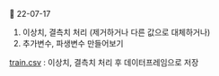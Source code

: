 📌 22-07-17

1. 이상치, 결측치 처리 (제거하거나 다른 값으로 대체하거나)
2. 추가변수, 파생변수 만들어보기 


[train.csv](https://github.com/jyoung19/Customer_Personality_Analysis/blob/main/EDA3/train.csv) : 이상치, 결측치 처리 후 데이터프레임으로 저장
